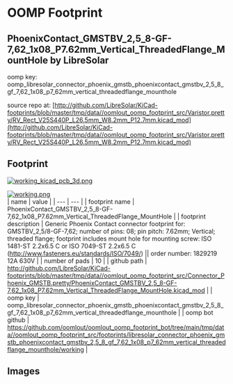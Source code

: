 # OOMP Footprint  
## PhoenixContact_GMSTBV_2,5_8-GF-7,62_1x08_P7.62mm_Vertical_ThreadedFlange_MountHole  by LibreSolar  
  
oomp key: oomp_libresolar_connector_phoenix_gmstb_phoenixcontact_gmstbv_2,5_8_gf_7,62_1x08_p7_62mm_vertical_threadedflange_mounthole  
  
source repo at: [http://github.com/LibreSolar/KiCad-footprints/blob/master/tmp/data//oomlout_oomp_footprint_src/Varistor.pretty/RV_Rect_V25S440P_L26.5mm_W8.2mm_P12.7mm.kicad_mod](http://github.com/LibreSolar/KiCad-footprints/blob/master/tmp/data//oomlout_oomp_footprint_src/Varistor.pretty/RV_Rect_V25S440P_L26.5mm_W8.2mm_P12.7mm.kicad_mod)  
## Footprint  
  
[![working_kicad_pcb_3d.png](working_kicad_pcb_3d_600.png)](working_kicad_pcb_3d.png)  
  
[![working.png](working_600.png)](working.png)  
| name | value | 
| --- | --- | 
| footprint name | PhoenixContact_GMSTBV_2,5_8-GF-7,62_1x08_P7.62mm_Vertical_ThreadedFlange_MountHole | 
| footprint description | Generic Phoenix Contact connector footprint for: GMSTBV_2,5/8-GF-7,62; number of pins: 08; pin pitch: 7.62mm; Vertical; threaded flange; footprint includes mount hole for mounting screw: ISO 1481-ST 2.2x6.5 C or ISO 7049-ST 2.2x6.5 C (http://www.fasteners.eu/standards/ISO/7049/) || order number: 1829219 12A 630V | 
| number of pads | 10 | 
| github path | http://github.com/LibreSolar/KiCad-footprints/blob/master/tmp/data//oomlout_oomp_footprint_src/Connector_Phoenix_GMSTB.pretty/PhoenixContact_GMSTBV_2,5_8-GF-7,62_1x08_P7.62mm_Vertical_ThreadedFlange_MountHole.kicad_mod | 
| oomp key | oomp_libresolar_connector_phoenix_gmstb_phoenixcontact_gmstbv_2,5_8_gf_7,62_1x08_p7_62mm_vertical_threadedflange_mounthole | 
| oomp bot github | https://github.com/oomlout/oomlout_oomp_footprint_bot/tree/main/tmp/data//oomlout_oomp_footprint_src/footprints/libresolar_connector_phoenix_gmstb_phoenixcontact_gmstbv_2,5_8_gf_7,62_1x08_p7_62mm_vertical_threadedflange_mounthole/working | 
## Images  

